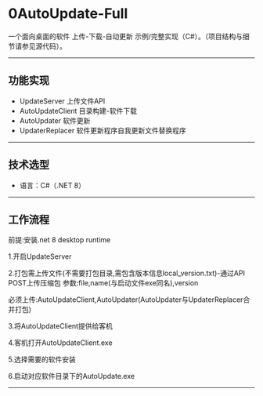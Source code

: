 # 0AutoUpdate-Full

一个面向桌面的软件 上传-下载-自动更新 示例/完整实现（C#）。（项目结构与细节请参见源代码）。

---

## 功能实现

- UpdateServer 上传文件API
- AutoUpdateClient 目录构建-软件下载
- AutoUpdater 软件更新
- UpdaterReplacer 软件更新程序自我更新文件替换程序

---

## 技术选型

- 语言：C#（.NET 8）

---

## 工作流程

前提:安装.net 8 desktop runtime

1.开启UpdateServer

2.打包需上传文件(不需要打包目录,需包含版本信息local_version.txt)-通过API POST上传压缩包 参数:file,name(与启动文件exe同名),version

必须上传:AutoUpdateClient,AutoUpdater(AutoUpdater与UpdaterReplacer合并打包)

3.将AutoUpdateClient提供给客机

4.客机打开AutoUpdateClient.exe

5.选择需要的软件安装

6.启动对应软件目录下的AutoUpdate.exe

---
